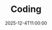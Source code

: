 ---
type: lecture
date: 2025-12-4T11:00:00
title: "Coding"
lecture_type: Lecture
thumbnail: /static_files/presentations/lec.jpg
links:
- url: https://github.com/data-mining-UniPI/teaching25/tree/main/notebooks
  name: notebook
hide_from_announcments: true
---